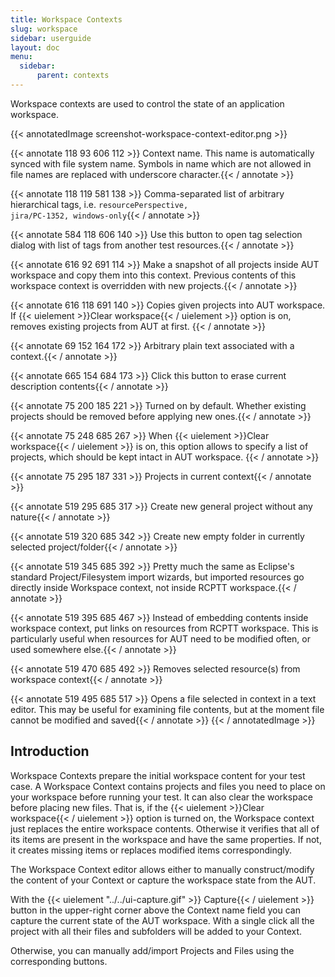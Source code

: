 ```yaml
---
title: Workspace Contexts
slug: workspace
sidebar: userguide
layout: doc
menu:
  sidebar:
      parent: contexts
---
```


Workspace contexts are used to control the state of an application workspace.

{{< annotatedImage screenshot-workspace-context-editor.png >}}
  <!-- Name -->
 {{< annotate 118 93 606 112 >}}  Context name. This name is automatically synced with file system name. Symbols in name which are not allowed in file names are replaced with underscore character.{{< / annotate >}}

  <!-- Tags -->
 {{< annotate 118 119 581 138 >}}  Comma-separated list of arbitrary hierarchical tags, i.e. <code>resourcePerspective, jira/PC-1352, windows-only</code>{{< / annotate >}}

  <!-- Add Tags -->
 {{< annotate 584 118 606 140 >}}  Use this button to open tag selection dialog with list of tags from another test resources.{{< / annotate >}}

  <!-- Capture button  -->
 {{< annotate 616 92 691 114 >}}  Make a snapshot of all projects inside AUT workspace and copy them into this context. Previous contents of this workspace context is overridden with new projects.{{< / annotate >}}

  <!-- Apply button  -->
  {{< annotate 616 118 691 140 >}} Copies given projects into AUT workspace. If {{< uielement >}}Clear workspace{{< / uielement >}} option is on, removes existing projects from AUT at first.
  {{< / annotate >}}

  <!-- Description -->
 {{< annotate 69 152 164 172 >}}  Arbitrary plain text associated with a context.{{< / annotate >}}

  <!-- Clear Description -->
 {{< annotate 665 154 684 173 >}}  Click this button to erase current description contents{{< / annotate >}}

  <!-- Clear workspace -->
 {{< annotate 75 200 185 221 >}}  Turned on by default. Whether existing projects should be removed before applying new ones.{{< / annotate >}}
  
  <!-- Keep projects -->
  {{< annotate 75 248 685 267 >}} When {{< uielement >}}Clear workspace{{< / uielement >}} is on, this option allows to specify a list of projects, which should be kept intact in AUT workspace.
  {{< / annotate >}}

  <!-- Project list -->
 {{< annotate 75 295 187 331 >}}  Projects in current context{{< / annotate >}}

  <!-- Create Empty Project -->
 {{< annotate 519 295 685 317 >}}  Create new general project without any nature{{< / annotate >}}

  <!-- Create Empty Folder -->
 {{< annotate  519 320 685 342 >}}  Create new empty folder in currently selected project/folder{{< / annotate >}}

  <!-- Import buttons -->
 {{< annotate 519 345 685 392 >}}  Pretty much the same as Eclipse's standard Project/Filesystem import wizards, but imported resources go directly inside Workspace context, not inside RCPTT workspace.{{< / annotate >}}

  <!-- Linking buttons -->
 {{< annotate 519 395 685 467 >}}  Instead of embedding contents inside workspace context, put links on resources from RCPTT workspace. This is particularly useful when resources for AUT need to be modified often, or used somewhere else.{{< / annotate >}}

  <!-- Remove button -->
 {{< annotate 519 470 685 492 >}}  Removes selected resource(s) from workspace context{{< / annotate >}}

  <!-- Remove button -->
 {{< annotate 519 495 685 517 >}}  Opens a file selected in context in a text editor. This may be useful for examining file contents, but at the moment file cannot be modified and saved{{< / annotate >}}
{{< / annotatedImage >}}

## Introduction

Workspace Contexts prepare the initial workspace content for your test case. 
A Workspace Context contains projects and files you need to place on your workspace before running your test. It can also clear the workspace before placing new files. That is, if the {{< uielement >}}Clear workspace{{< / uielement >}} option is turned on, the Workspace context just replaces the entire workspace contents. 
Otherwise it verifies that all of its items are present in the workspace and have the same properties. If not, it creates missing items or replaces modified items correspondingly.

The Workspace Context editor allows either to manually construct/modify the content of your Context or capture the workspace state from the AUT.

With the {{< uielement "../../ui-capture.gif" >}} Capture{{< / uielement >}} button in the upper-right corner above the Context name field you can capture the current state of the AUT workspace. With a single click all the project with all their files and subfolders will be added to your Context.

Otherwise, you can manually add/import Projects and Files using the corresponding buttons. 

